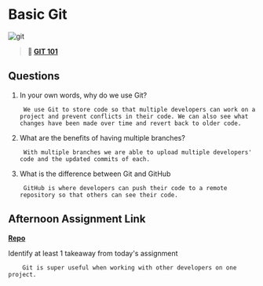 # Basic Git

![git](https://git-scm.com/images/branching-illustration@2x.png)

> **📖 [GIT 101](https://codeworksacademy.com/fs-student-guide/resources/wk1/01-GIT)**

## Questions

1. In your own words, why do we use Git?

        We use Git to store code so that multiple developers can work on a project and prevent conflicts in their code. We can also see what changes have been made over time and revert back to older code.

2. What are the benefits of having multiple branches?

        With multiple branches we are able to upload multiple developers' code and the updated commits of each.

3. What is the difference between Git and GitHub

        GitHub is where developers can push their code to a remote repository so that others can see their code.

## Afternoon Assignment Link

**[Repo](https://github.com/TamraPeterson/fs-journal)**

Identify at least 1 takeaway from today's assignment

        Git is super useful when working with other developers on one project.
